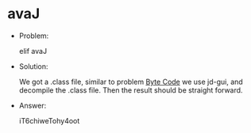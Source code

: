 # avaJ

* Problem:

  elif avaJ

* Solution:

  We got a .class file, similar to problem [Byte Code](https://github.com/hotwinter/CTF-simple-writeups/tree/master/picoCTF2013/Byte_Code) we use jd-gui, and decompile the .class file. Then the result should be straight forward.

* Answer:
  
  iT6chiweTohy4oot
